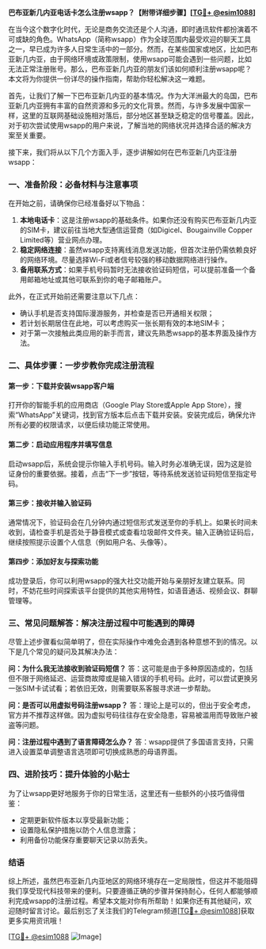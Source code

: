 **巴布亚新几内亚电话卡怎么注册wsapp？【附带详细步骤】[[TG💪+ @esim1088](https://t.me/s/esim1088)]**

在当今这个数字化时代，无论是商务交流还是个人沟通，即时通讯软件都扮演着不可或缺的角色。WhatsApp（简称wsapp）作为全球范围内最受欢迎的聊天工具之一，早已成为许多人日常生活中的一部分。然而，在某些国家或地区，比如巴布亚新几内亚，由于网络环境或政策限制，使用wsapp可能会遇到一些问题，比如无法正常注册账号。那么，巴布亚新几内亚的朋友们该如何顺利注册wsapp呢？本文将为你提供一份详尽的操作指南，帮助你轻松解决这一难题。

首先，让我们了解一下巴布亚新几内亚的基本情况。作为大洋洲最大的岛国，巴布亚新几内亚拥有丰富的自然资源和多元的文化背景。然而，与许多发展中国家一样，这里的互联网基础设施相对落后，部分地区甚至缺乏稳定的信号覆盖。因此，对于初次尝试使用wsapp的用户来说，了解当地的网络状况并选择合适的解决方案至关重要。

接下来，我们将从以下几个方面入手，逐步讲解如何在巴布亚新几内亚注册wsapp：

### 一、准备阶段：必备材料与注意事项

在开始之前，请确保你已经准备好以下物品：
1. **本地电话卡**：这是注册wsapp的基础条件。如果你还没有购买巴布亚新几内亚的SIM卡，建议前往当地大型通信运营商（如Digicel、Bougainville Copper Limited等）营业网点办理。
2. **稳定网络连接**：虽然wsapp支持离线消息发送功能，但首次注册仍需依赖良好的网络环境。尽量选择Wi-Fi或者信号较强的移动数据网络进行操作。
3. **备用联系方式**：如果手机号码暂时无法接收验证码短信，可以提前准备一个备用邮箱地址或其他可联系到你的电子邮箱账户。

此外，在正式开始前还需要注意以下几点：
- 确认手机是否支持国际漫游服务，并检查是否已开通相关权限；
- 若计划长期居住在此地，可以考虑购买一张长期有效的本地SIM卡；
- 对于第一次接触此类应用的新手而言，建议先熟悉wsapp的基本界面及操作方法。

### 二、具体步骤：一步步教你完成注册流程

#### 第一步：下载并安装wsapp客户端
打开你的智能手机的应用商店（Google Play Store或Apple App Store），搜索“WhatsApp”关键词，找到官方版本后点击下载并安装。安装完成后，确保允许所有必要的权限请求，以便后续功能正常使用。

#### 第二步：启动应用程序并填写信息
启动wsapp后，系统会提示你输入手机号码。输入时务必准确无误，因为这是验证身份的重要依据。接着，点击“下一步”按钮，等待系统发送验证码短信至指定号码。

#### 第三步：接收并输入验证码
通常情况下，验证码会在几分钟内通过短信形式发送至你的手机上。如果长时间未收到，请检查手机是否处于静音模式或查看垃圾邮件文件夹。输入正确验证码后，继续按照提示设置个人信息（例如用户名、头像等）。

#### 第四步：添加好友与探索功能
成功登录后，你可以利用wsapp的强大社交功能开始与亲朋好友建立联系。同时，不妨花些时间探索该平台提供的其他实用特性，如语音通话、视频会议、群聊管理等。

### 三、常见问题解答：解决注册过程中可能遇到的障碍

尽管上述步骤看似简单明了，但在实际操作中难免会遇到各种意想不到的情况。以下是几个常见的疑问及其解决办法：

**问：为什么我无法接收到验证码短信？**
答：这可能是由于多种原因造成的，包括但不限于网络延迟、运营商故障或是输入错误的手机号码。此时，可以尝试更换另一张SIM卡试试看；若依旧无效，则需要联系客服寻求进一步帮助。

**问：是否可以用虚拟号码注册wsapp？**
答：理论上是可以的，但出于安全考虑，官方并不推荐这样做。因为虚拟号码往往存在安全隐患，容易被滥用而导致账户被盗等问题。

**问：注册过程中遇到了语言障碍怎么办？**
答：wsapp提供了多国语言支持，只需进入设置菜单调整语言选项即可切换成熟悉的母语界面。

### 四、进阶技巧：提升体验的小贴士

为了让wsapp更好地服务于你的日常生活，这里还有一些额外的小技巧值得借鉴：
- 定期更新软件版本以享受最新功能；
- 设置隐私保护措施以防个人信息泄露；
- 利用备份功能保存重要聊天记录以防丢失。

### 结语

综上所述，虽然巴布亚新几内亚地区的网络环境存在一定局限性，但这并不能阻碍我们享受现代科技带来的便利。只要遵循正确的步骤并保持耐心，任何人都能够顺利完成wsapp的注册过程。希望本文能对你有所帮助！如果你还有其他疑问，欢迎随时留言讨论。最后别忘了关注我们的Telegram频道[[TG💪+ @esim1088](https://t.me/s/esim1088)]获取更多实用资讯哦！

[[TG💪+ @esim1088](https://t.me/s/esim1088) ![Image](https://i.postimg.cc/4NQfJmqS/Snipaste-2025-05-13-00-14-12.png)]